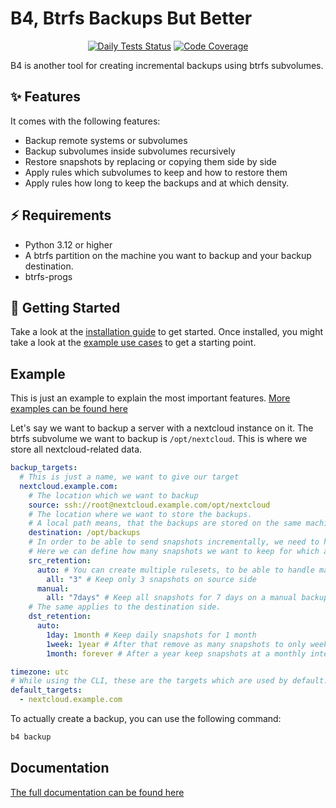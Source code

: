 # B4, Btrfs Backups But Better

<p align="center">
    <a href="https://github.com/denialofsandwich/b4-backup/actions/workflows/daily-tests.yml">
        <img src="https://img.shields.io/github/actions/workflow/status/denialofsandwich/b4-backup/test_and_release.yml?label=pipeline"
            alt="Daily Tests Status"></a>
    <a href="https://coveralls.io/github/denialofsandwich/b4-backup">
        <img src="https://img.shields.io/coveralls/github/denialofsandwich/b4-backup"
            alt="Code Coverage"></a>
</p>

B4 is another tool for creating incremental backups using btrfs subvolumes.


## ✨ Features

It comes with the following features:
- Backup remote systems or subvolumes
- Backup subvolumes inside subvolumes recursively
- Restore snapshots by replacing or copying them side by side
- Apply rules which subvolumes to keep and how to restore them
- Apply rules how long to keep the backups and at which density.

## ⚡️ Requirements

- Python 3.12 or higher
- A btrfs partition on the machine you want to backup and your backup destination.
- btrfs-progs

## 🚀 Getting Started

Take a look at the [installation guide](https://denialofsandwich.github.io/b4-backup/install.html) to get started.
Once installed, you might take a look at the [example use cases](https://denialofsandwich.github.io/b4-backup/examples.html) to get a starting point.

## Example

This is just an example to explain the most important features. [More examples can be found here](https://denialofsandwich.github.io/b4-backup/examples.html)

Let's say we want to backup a server with a nextcloud instance on it. The btrfs subvolume we want to backup is `/opt/nextcloud`. This is where we store all nextcloud-related data.

```yaml
backup_targets:
  # This is just a name, we want to give our target
  nextcloud.example.com:
    # The location which we want to backup
    source: ssh://root@nextcloud.example.com/opt/nextcloud
    # The location where we want to store the backups.
    # A local path means, that the backups are stored on the same machine as b4.
    destination: /opt/backups
    # In order to be able to send snapshots incrementally, we need to have at least one parent snapshot on source side.
    # Here we can define how many snapshots we want to keep for which amount of time.
    src_retention:
      auto: # You can create multiple rulesets, to be able to handle manual snapshots differently than automatic ones.
        all: "3" # Keep only 3 snapshots on source side
      manual:
        all: "7days" # Keep all snapshots for 7 days on a manual backup
    # The same applies to the destination side.
    dst_retention:
      auto:
        1day: 1month # Keep daily snapshots for 1 month
        1week: 1year # After that remove as many snapshots to only weekly snapshots remain, which are kept fpr a year
        1month: forever # After a year keep snapshots at a monthly interval forever

timezone: utc
# While using the CLI, these are the targets which are used by default.
default_targets:
  - nextcloud.example.com
```

To actually create a backup, you can use the following command:
```bash
b4 backup
```


## Documentation

[The full documentation can be found here](https://denialofsandwich.github.io/b4-backup/)
